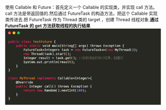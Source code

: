 使用 Callable 和 Future：首先定义一个 Callable 的实现类，并实现 call 方法。call 方法是带返回值的.然后通过 FutureTask 的构造方法，把这个 Callable 实现类传进去.把 FutureTask 作为 Thread 类的 target ，创建 Thread 线程对象.**通过 FutureTask 的 get 方法获取线程的执行结果**
    ![](attachments/bVcHSNs-1.png)